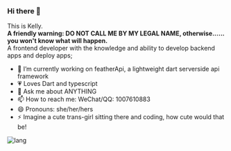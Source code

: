 ### Hi there 👋
This is Kelly.  
**A friendly warning: DO NOT CALL ME BY MY LEGAL NAME, otherwise...... you won't know what will happen.**  
A frontend developer with the knowledge and ability to develop backend apps and deploy apps;  
  
- 🔭 I’m currently working on featherApi, a lightweight dart serverside api framework
- 💗 Loves Dart and typescript
- 💬 Ask me about ANYTHING
- 📫 How to reach me: WeChat/QQ: 1007610883
- 😄 Pronouns: she/her/hers
- ⚡ Imagine a cute trans-girl sitting there and coding, how cute would that be!


![lang](https://github.com/guo40020/fictional-pancake/raw/master/generated/languages.svg)

<!--
**guo40020/guo40020** is a ✨ _special_ ✨ repository because its `README.md` (this file) appears on your GitHub profile.

Here are some ideas to get you started:

- 🔭 I’m currently working on ...
- 🌱 I’m currently learning ...
- 👯 I’m looking to collaborate on ...
- 🤔 I’m looking for help with ...
- 💬 Ask me about ...
- 📫 How to reach me: ...
- 😄 Pronouns: ...
- ⚡ Fun fact: ...
-->
